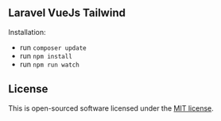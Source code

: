 
## Laravel VueJs Tailwind

Installation:
- run `composer update`
- run `npm install`
- run `npm run watch`

## License
This is open-sourced software licensed under the [MIT license](https://opensource.org/licenses/MIT).
